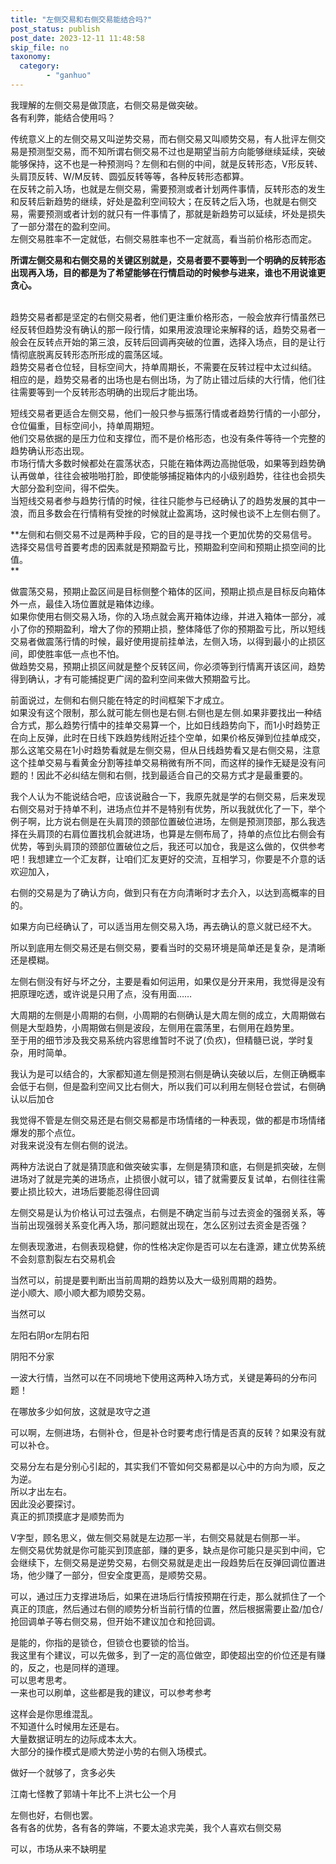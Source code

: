 ```yaml
---
title: "左侧交易和右侧交易能结合吗?"
post_status: publish
post_date: 2023-12-11 11:48:58
skip_file: no
taxonomy:
  category:
        - "ganhuo"
---
```


我理解的左侧交易是做顶底，右侧交易是做突破。  
各有利弊，能结合使用吗？

传统意义上的左侧交易又叫逆势交易，而右侧交易又叫顺势交易，有人批评左侧交易是预测型交易，而不知所谓右侧交易不过也是期望当前方向能够继续延续，突破能够保持，这不也是一种预测吗？左侧和右侧的中间，就是反转形态，V形反转、头肩顶反转、W/M反转、圆弧反转等等，各种反转形态都算。  
​在反转之前入场，也就是左侧交易，需要预测或者计划两件事情，反转形态的发生和反转后新趋势的继续，好处是盈利空间较大；在反转之后入场，也就是右侧交易，需要预测或者计划的就只有一件事情了，那就是新趋势可以延续，坏处是损失了一部分潜在的盈利空间。  
左侧交易胜率不一定就低，右侧交易胜率也不一定就高，看当前价格形态而定。

**所谓左侧交易和右侧交易的关键区别就是，交易者要不要等到一个明确的反转形态出现再入场，目的都是为了希望能够在行情启动的时候参与进来，谁也不用说谁更贪心。  
​**

趋势交易者都是坚定的右侧交易者，他们更注重价格形态，一般会放弃行情虽然已经反转但趋势没有确认的那一段行情，如果用波浪理论来解释的话，趋势交易者一般会在反转点开始的第三浪，反转后回调再突破的位置，选择入场点，目的是让行情彻底脱离反转形态所形成的震荡区域​。  
趋势交易者仓位轻，目标空间大，持单周期长，不需要在反转过程中太过纠结。  
相应的是，趋势交易者的出场也是右侧出场，为了防止错过后续的大行情，他们往往需要等到一个反转形态明确的出现后才能出场。

短线交易者更适合左侧交易，他们一般只参与振荡行情或者趋势行情的一小部分，仓位偏重，目标空间小，持单周期短。  
他们交易依据的是压力位和支撑位，而不是价格形态，也没有条件等待一个完整的趋势确认形态出现。  
市场行情大多数时候都处在震荡状态，只能在箱体两边高抛低吸，如果等到趋势确认再做单，往往会被啪啪打脸，即使能够捕捉箱体内的小级别趋势，往往也会损失大部分盈利空间，得不偿失。  
当短线交易者参与趋势行情的时候，往往只能参与已经确认了的趋势发展的其中一浪，而且多数会在行情稍有受挫的时候就止盈离场，这时候也谈不上左侧右侧了。

**左侧和右侧交易不过是两种手段，它的目的是寻找一个更加优势的交易信号。  
选择交易信号首要考虑的因素就是预期盈亏比，预期盈利空间和预期止损空间的比值。  
**

做震荡交易，预期止盈区间是目标侧整个箱体的区间，预期止损点是目标反向箱体外一点，最佳入场位置就是箱体边缘。  
如果你使用右侧交易入场，你的入场点就会离开箱体边缘，并进入箱体一部分，减小了你的预期盈利，增大了你的预期止损，整体降低了你的预期盈亏比，所以短线交易者做震荡行情的时候，最好使用提前挂单法，左侧入场，以得到最小的止损区间，即使胜率低一点也不怕。  
做趋势交易，预期止损区间就是整个反转区间，你必须等到行情离开该区间，趋势得到确认，才有可能捕捉更广阔的盈利空间来做大预期盈亏比。

前面说过，左侧和右侧只能在特定的时间框架下才成立。  
如果没有这个限制，那么就可能左侧也是右侧.右侧也是左侧.如果非要找出一种结合方式，那么趋势行情中的挂单交易算一个，比如日线趋势向下，而1小时趋势正在向上反弹，此时在日线下跌趋势线附近挂个空单，如果价格反弹到位挂单成交，那么这笔交易在1小时趋势看就是左侧交易，但从日线趋势看又是右侧交易，注意这个挂单交易与看黄金分割等挂单交易稍微有所不同，而这样的操作无疑是没有问题的！因此不必纠结左侧和右侧，找到最适合自己的交易方式才是最重要的。

我个人认为不能说结合吧，应该说融合一下，我原先就是学的右侧交易，后来发现右侧交易对于持单不利，进场点位并不是特别有优势，所以我就优化了一下，举个例子啊，比方说右侧是在头肩顶的颈部位置破位进场，左侧是预测顶部，那么我选择在头肩顶的右肩位置找机会就进场，也算是左侧布局了，持单的点位比右侧会有优势，等到头肩顶的颈部位置破位之后，我还可以加仓，我是这么做的，仅供参考吧！我想建立一个汇友群，让咱们汇友更好的交流，互相学习，你要是不介意的话欢迎加入，

右侧的交易是为了确认方向，做到只有在方向清晰时才去介入，以达到高概率的目的。

如果方向已经确认了，可以适当用左侧交易入场，再去确认的意义就已经不大。

所以到底用左侧交易还是右侧交易，要看当时的交易环境是简单还是复杂，是清晰还是模糊。

左侧右侧没有好与坏之分，主要是看如何运用，如果仅是分开来用，我觉得是没有把原理吃透，或许说是只用了点，没有用面……

大周期的左侧是小周期的右侧，小周期的右侧确认是大周左侧的成立，大周期做右侧是大型趋势，小周期做右侧是波段，左侧用在震荡里，右侧用在趋势里。  
至于用的细节涉及我交易系统内容思维暂时不说了(负疚)，但精髓已说，学时复杂，用时简单。

我认为是可以结合的，大家都知道左侧是预测右侧是确认突破以后，左侧正确概率会低于右侧，但是盈利空间又比右侧大，所以我们可以利用左侧轻仓尝试，右侧确认以后加仓

我觉得不管是左侧交易还是右侧交易都是市场情绪的一种表现，做的都是市场情绪爆发的那个点位。  
对我来说没有左侧右侧的说法。

两种方法说白了就是猜顶底和做突破实事，左侧是猜顶和底，右侧是抓突破，左侧进场对了就是完美的进场点，止损很小就可以，错了就需要反复试单，右侧往往需要止损比较大，进场后要能忍得住回调

左侧交易是认为价格认可过去强点，右侧是不确定当前与过去资金的强弱关系，等当前出现强弱关系变化再入场，那问题就出现在，怎么区别过去资金是否强？

左侧表现激进，右侧表现稳健，你的性格决定你是否可以左右逢源，建立优势系统不会刻意割裂左右交易机会

当然可以，前提是要判断出当前周期的趋势以及大一级别周期的趋势。  
逆小顺大、顺小顺大都为顺势交易。

当然可以

左阳右阴or左阴右阳

阴阳不分家

一波大行情，当然可以在不同境地下使用这两种入场方式，关键是筹码的分布问题！

在哪放多少如何放，这就是攻守之道

可以啊，左侧进场，右侧补仓，但是补仓时要考虑行情是否真的反转？如果没有就可以补仓。

交易分左右是分别心引起的，其实我们不管如何交易都是以心中的方向为顺，反之为逆。  
所以才出左右。  
因此没必要探讨。  
真正的抓顶摸底才是顺势而为

V字型，顾名思义，做左侧交易就是左边那一半，右侧交易就是右侧那一半。  
左侧交易优势就是你可能买到顶底部，赚的更多，缺点是你可能只是买到中间，它会继续下，左侧交易是逆势交易，右侧交易就是走出一段趋势后在反弹回调位置进场，他少赚了一部分，但安全度更高，是顺势交易。

可以，通过压力支撑进场后，如果在进场后行情按预期在行走，那么就抓住了一个真正的顶底，然后通过右侧的顺势分析当前行情的位置，然后根据需要止盈/加仓/抢回调单子等右侧交易，但开始不建议加仓和抢回调。

是能的，你指的是锁仓，但锁仓也要锁的恰当。  
我这里有个建议，可以先做多，到了一定的高位做空，即使超出空的价位还是有赚的，反之，也是同样的道理。  
可以思考思考。  
一来也可以刷单，这些都是我的建议，可以参考参考

这样会是你思维混乱。  
不知道什么时候用左还是右。  
大量数据证明左的边际成本太大。  
大部分的操作模式是顺大势逆小势的右侧入场模式。

做好一个就够了，贪多必失

江南七怪教了郭靖十年比不上洪七公一个月

左侧也好，右侧也罢。  
各有各的优势，各有各的弊端，不要太追求完美，我个人喜欢右侧交易

可以，市场从来不缺明星
